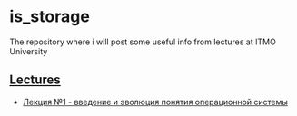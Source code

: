 # is_storage
The repository where i will post some useful info from lectures at ITMO University

## [Lectures](lectures)
* [Лекция №1 - введение и эволюция понятия операционной системы](lectures/os20/first-03.09.md)
